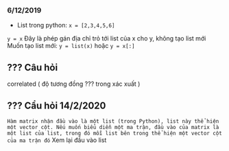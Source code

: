 ###  6/12/2019

- List trong python:
`x = [2,3,4,5,6]`  

`y = x` Đây là phép gán địa chỉ trỏ tới list của x cho y, không tạo list mới  
Muốn tạo list mới:
`y = list(x)` hoặc `y = x[:]`

## ??? Câu hỏi 
correlated ( độ tương đồng ??? trong xác xuất ) 

## ??? Cẩu hỏi 14/2/2020 
`Hàm matrix nhận đầu vào là một list (trong Python), list này thể hiện một vector cột. Nếu muốn biểu diễn một ma trận, đầu vào của matrix là một list của list, trong đó mỗi list bên trong thể hiện một vector cột của ma trận đó`
Xem lại đầu vào list

